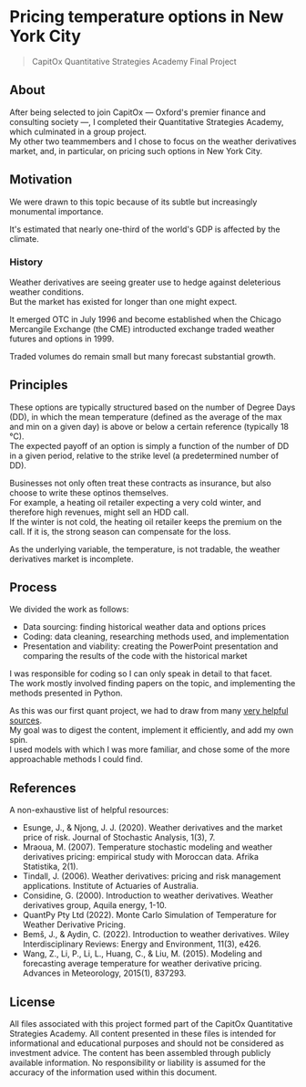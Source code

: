 # Pricing temperature options in New York City

> CapitOx Quantitative Strategies Academy Final Project

## About

After being selected to join CapitOx &mdash; Oxford's premier finance and consulting society &mdash;, I completed their Quantitative Strategies Academy, which culminated in a group project.  
My other two teammembers and I chose to focus on the weather derivatives market, and, in particular, on pricing such options in New York City.

## Motivation

We were drawn to this topic because of its subtle but increasingly monumental importance.

It's estimated that nearly one-third of the world's GDP is affected by the climate.

### History

Weather derivatives are seeing greater use to hedge against deleterious weather conditions.  
But the market has existed for longer than one might expect.

It emerged OTC in July 1996 and become established when the Chicago Mercangile Exchange (the CME) introducted exchange traded weather futures and options in 1999.

Traded volumes do remain small but many forecast substantial growth.

## Principles

These options are typically structured based on the number of Degree Days (DD), in which the mean temperature (defined as the average of the max and min on a given day) is above or below a certain reference (typically 18 &deg;C).  
The expected payoff of an option is simply a function of the number of DD in a given period, relative to the strike level (a predetermined number of DD).

Businesses not only often treat these contracts as insurance, but also choose to write these optinos themselves.  
For example, a heating oil retailer expecting a very cold winter, and therefore high revenues, might sell an HDD call.  
If the winter is not cold, the heating oil retailer keeps the premium on the call. If it is, the strong season can compensate for the loss.

As the underlying variable, the temperature, is not tradable, the weather derivatives market is incomplete.

## Process

We divided the work as follows:
- Data sourcing: finding historical weather data and options prices
- Coding: data cleaning, researching methods used, and implementation
- Presentation and viability: creating the PowerPoint presentation and comparing the results of the code with the historical market

I was responsible for coding so I can only speak in detail to that facet.  
The work mostly involved finding papers on the topic, and implementing the methods presented in Python.

As this was our first quant project, we had to draw from many [very helpful sources](#references).  
My goal was to digest the content, implement it efficiently, and add my own spin.  
I used models with which I was more familiar, and chose some of the more approachable methods I could find.

## References

A non-exhaustive list of helpful resources:
- Esunge, J., & Njong, J. J. (2020). Weather derivatives and the market price of risk. Journal of Stochastic Analysis, 1(3), 7.
- Mraoua, M. (2007). Temperature stochastic modeling and weather derivatives pricing: empirical study with Moroccan data. Afrika Statistika, 2(1).
- Tindall, J. (2006). Weather derivatives: pricing and risk management applications. Institute of Actuaries of Australia.
- Considine, G. (2000). Introduction to weather derivatives. Weather derivatives group, Aquila energy, 1-10.
- QuantPy Pty Ltd (2022). Monte Carlo Simulation of Temperature for Weather Derivative Pricing.
- Bemš, J., & Aydin, C. (2022). Introduction to weather derivatives. Wiley Interdisciplinary Reviews: Energy and Environment, 11(3), e426.
- Wang, Z., Li, P., Li, L., Huang, C., & Liu, M. (2015). Modeling and forecasting average temperature for weather derivative pricing. Advances in Meteorology, 2015(1), 837293.

## License

All files associated with this project formed part of the CapitOx Quantitative Strategies Academy. All content presented in these files is intended for informational and educational purposes and should not be considered as investment advice. The content has been assembled through publicly available information. No responsibility or liability is assumed for the accuracy of the information used within this document.
